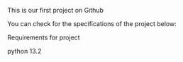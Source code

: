 This is our first project on Github



You can check for the specifications of the project below:



Requirements for project



python 13.2

